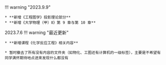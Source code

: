 
!!! warning "2023.9.9"

    * **新增《工程图学》投影理论部分**
    * **新增《大学物理（甲）Ⅱ》第 9 章与第 10 章**

2023.7.6
!!! warning "最近更新"

    * **新增课程《化学反应工程》相关内容**

    * 暂时撤去了所有没有内容的文件夹（如物化、工图还有计算机的一级标签），主要是不希望有同学满怀期待地点进来发现什么都没有
